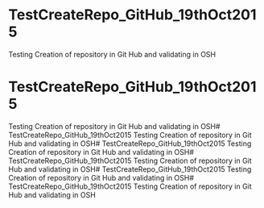 # TestCreateRepo_GitHub_19thOct2015
Testing Creation of repository in Git Hub and validating in OSH
# TestCreateRepo_GitHub_19thOct2015
Testing Creation of repository in Git Hub and validating in OSH# TestCreateRepo_GitHub_19thOct2015
Testing Creation of repository in Git Hub and validating in OSH# TestCreateRepo_GitHub_19thOct2015
Testing Creation of repository in Git Hub and validating in OSH# TestCreateRepo_GitHub_19thOct2015
Testing Creation of repository in Git Hub and validating in OSH# TestCreateRepo_GitHub_19thOct2015
Testing Creation of repository in Git Hub and validating in OSH# TestCreateRepo_GitHub_19thOct2015
Testing Creation of repository in Git Hub and validating in OSH
